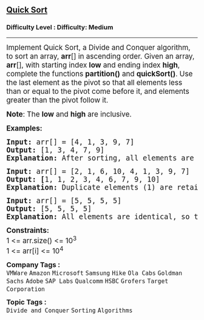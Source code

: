 <h2><a href="https://www.geeksforgeeks.org/problems/quick-sort/1">Quick Sort</a></h2><h3>Difficulty Level : Difficulty: Medium</h3><hr><div class="problems_problem_content__Xm_eO"><p><span style="font-size: 18.6667px;">Implement Quick Sort, a Divide and Conquer algorithm, to sort an array, <strong>arr</strong>[] in ascending order. Given an array, <strong>arr</strong>[], with starting index <strong>low</strong> and ending index <strong>high</strong>, complete the functions <strong>partition()</strong> and <strong>quickSort()</strong>. Use the last element as the pivot so that all elements less than or equal to the pivot come before it, and elements greater than the pivot follow it.</span></p>
<p><span style="font-size: 14pt;"><strong>Note</strong>: The <strong>low</strong> and <strong>high</strong> are inclusive.</span></p>
<p><span style="font-size: 14pt;"><strong>Examples:</strong></span></p>
<pre><span style="font-size: 14pt;"><strong>Input: </strong>arr[] = [4, 1, 3, 9, 7]
<strong>Output: </strong>[1, 3, 4, 7, 9]<br><strong>Explanation:</strong> After sorting, all elements are arranged in ascending order.</span></pre>
<pre><span style="font-size: 14pt;"><strong>Input: </strong>arr[] = [2, 1, 6, 10, 4, 1, 3, 9, 7]
<strong>Output: [</strong>1, 1, 2, 3, 4, 6, 7, 9, 10]<br><strong>Explanation:</strong> Duplicate elements (1) are retained in sorted order.</span></pre>
<pre><span style="font-size: 14pt;"><strong>Input: </strong>arr[] = [5, 5, 5, 5]
<strong>Output: </strong>[5, 5, 5, 5]<br><strong>Explanation:</strong> All elements are identical, so the array remains unchanged.</span></pre>
<p><span style="font-size: 14pt;"><strong>Constraints:</strong><br>1 &lt;= arr.size() &lt;= 10<sup>3</sup><br>1 &lt;= arr[i] &lt;= 10<sup>4</sup></span></p></div><p><span style=font-size:18px><strong>Company Tags : </strong><br><code>VMWare</code>&nbsp;<code>Amazon</code>&nbsp;<code>Microsoft</code>&nbsp;<code>Samsung</code>&nbsp;<code>Hike</code>&nbsp;<code>Ola Cabs</code>&nbsp;<code>Goldman Sachs</code>&nbsp;<code>Adobe</code>&nbsp;<code>SAP Labs</code>&nbsp;<code>Qualcomm</code>&nbsp;<code>HSBC</code>&nbsp;<code>Grofers</code>&nbsp;<code>Target Corporation</code>&nbsp;<br><p><span style=font-size:18px><strong>Topic Tags : </strong><br><code>Divide and Conquer</code>&nbsp;<code>Sorting</code>&nbsp;<code>Algorithms</code>&nbsp;